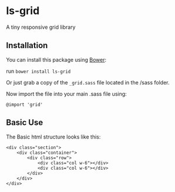 # ls-grid
A tiny responsive grid library

## Installation
You can install this package using [Bower](http://bower.io/):

run `bower install ls-grid`

Or just grab a copy of the `_grid.sass` file located in the /sass folder. 

Now import the file into your main .sass file using: 

    @import 'grid'

## Basic Use

The Basic html structure looks like this: 

    <div class="section">
        <div class="container">
            <div class="row">
                <div class="col w-6"></div>
                <div class="col w-6"></div>
            </div>
        </div>
    </div>

